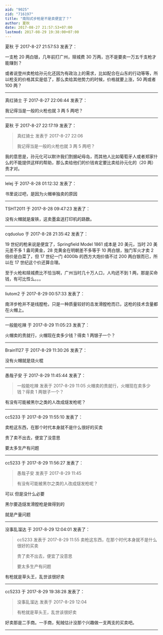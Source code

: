 ```yaml
---
aid: "9025"
zid: "716197"
title: "南阳式步枪是不是卖便宜了？"
author: 夏秋
date: 2017-08-27 21:57:53+07:00
lastmod: 2017-08-29 19:38:00+07:00
---
```


夏秋 于 2017-8-27 21:57:53 发表了：

一支枪 20 两白银，几年前打广州，赎城费 30 万两，岂不是要卖一万五千支枪才能赚到？

或者说登州卖枪给孙元化还因为有政治上的需求，比如配合在山东的行动等等，所以枪支的价格其实是低了，那么卖给其他势力的时候，价格就要上涨，50 两或者 100 两？

---

真红骑士 于 2017-8-27 22:06:44 发表了：

我记得当是一般的火枪也就 3 两 5 两吧？

---

夏秋 于 2017-8-27 22:17:19 发表了：

> 真红骑士 发表于 2017-8-27 22:06
>
> 我记得当是一般的火枪也就 3 两 5 两吧？

我的意思是，孙元化可以默许我们割据屺母岛，而其他人比如葡萄牙人或者郑家什么的不能提供这样的帮助，那么卖给他们的价钱肯定要比卖给孙元化的（20 两）贵才对。

---

lelej 于 2017-8-28 01:12:32 发表了：

书里说过吧，是因为火帽单独卖的原因

---

TSHT2011 于 2017-8-28 09:47:23 发表了：

没有火帽就是废铁，这卖墨盒送打印机的路数。

---

cqduoluo 于 2017-8-28 21:35:42 发表了：

19 世纪的枪来说是便宜了，Springfield Model 1861 成本是 20 美元，当时 20 美元差不多 1 盎司黄金，28 克黄金在明朝差不多等于 10 两白银，独门军火才卖 2 倍价是白菜了，但 17 世纪一门 4000lb 的西方大炮价值不过 200 两白银而已，所以在 17 世纪这个价还算合理。

至于火枪和赎城费比不恰当啊，广州当时几十万人口，人均还不到 1 两，那是买命钱，有可比性么。。。

---

liutom2 于 2017-8-29 00:57:33 发表了：

南洋步枪并不是线膛枪，只是一种质量较好的击发滑膛枪而已，这枪的技术含量都在火帽上。

---

一般能吃辣 于 2017-8-29 11:05:23 发表了：

火帽卖的贵就行，火帽现在卖多少钱？得卖 1 两银子一个？

---

Brain1127 于 2017-8-29 11:30:26 发表了：

没有火帽就是烧火棍

---

愚哉子安 于 2017-8-29 11:45:44 发表了：

> 一般能吃辣 发表于 2017-8-29 11:05 火帽卖的贵就行，火帽现在卖多少钱？得卖 1 两银子一个？

有没有可能被黑尔之类的人改成燧发枪呢？

---

cc5233 于 2017-8-29 11:55:10 发表了：

卖枪这东西，在那个时代本身就不是什么很好的买卖

贵了卖不出去，便宜了没意思

要太多生产有问题

---

cc5233 于 2017-8-29 11:56:27 发表了：

> 愚哉子安 发表于 2017-8-29 11:45
>
> 有没有可能被黑尔之类的人改成燧发枪呢？

可以 但是没什么必要

黑尔要造燧发滑膛枪是做得到的

就是产量问题

---

没事乱溜达 于 2017-8-29 12:04:01 发表了：

> cc5233 发表于 2017-8-29 11:55 卖枪这东西，在那个时代本身就不是什么很好的买卖
>
> 贵了卖不出去，便宜了没意思
>
> 要太多生产有问题

有枪就是草头王，乱世该很好卖

---

cc5233 于 2017-8-29 19:38:28 发表了：

> 没事乱溜达 发表于 2017-8-29 12:04
>
> 有枪就是草头王，乱世该很好卖

好卖那是二手商。一手商，髡贼估计没那个兴趣做一支两支的买卖吧。

---
